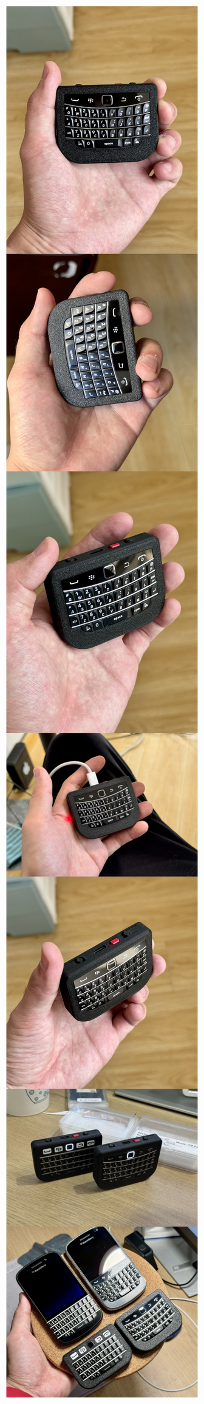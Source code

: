 <img src="https://github.com/ZitaoTech/BB9900-USB_BLE_Keyboard/blob/main/Gallery/9900_1.jpg"  alt="9900_1" align=center />
<img src="https://github.com/ZitaoTech/BB9900-USB_BLE_Keyboard/blob/main/Gallery/9900_2.jpg"  alt="9900_1" align=center />
<img src="https://github.com/ZitaoTech/BB9900-USB_BLE_Keyboard/blob/main/Gallery/9900_3.jpg"  alt="9900_1" align=center />
<img src="https://github.com/ZitaoTech/BB9900-USB_BLE_Keyboard/blob/main/Gallery/9900_4.jpg"  alt="9900_1" align=center />
<img src="https://github.com/ZitaoTech/BB9900-USB_BLE_Keyboard/blob/main/Gallery/9900_5.jpg"  alt="9900_1" align=center />
<img src="https://github.com/ZitaoTech/BB9900-USB_BLE_Keyboard/blob/main/Gallery/Q10_9900.jpg"  alt="9900_1" align=center />
<img src="https://github.com/ZitaoTech/BB9900-USB_BLE_Keyboard/blob/main/Gallery/Q10_9900_2.jpg"  alt="9900_1" align=center />

